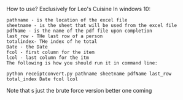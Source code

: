 How to use?
Exclusively for Leo's Cuisine
In windows 10:
```
pathname - is the location of the excel file
sheetname - is the sheet that will be used from the excel file
pdfName - is the name of the pdf file upon completion
last_row - THe last row of a person
totalindex- THe index of he total
Date - the Date
fcol - first column for the item
lcol - last column for the itm
The following is how you should run it in command line:

python receiptconvert.py pathname sheetname pdfName last_row total_index Date fcol lcol
```
Note that s just the brute force version better one coming